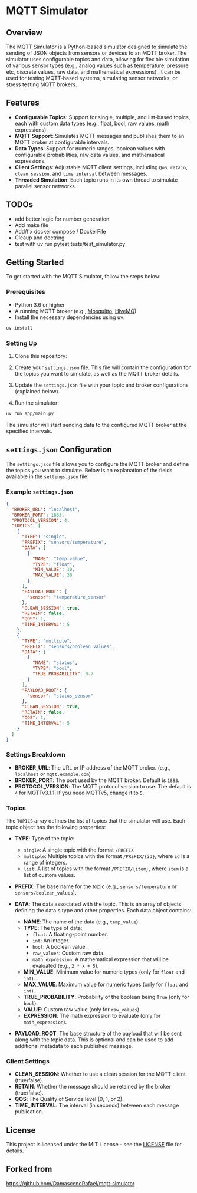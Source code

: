 # MQTT Simulator

## Overview

The MQTT Simulator is a Python-based simulator designed to simulate the sending of JSON objects from sensors or devices to an MQTT broker. The simulator uses configurable topics and data, allowing for flexible simulation of various sensor types (e.g., analog values such as temperature, pressure etc, discrete values, raw data, and mathematical expressions). It can be used for testing MQTT-based systems, simulating sensor networks, or stress testing MQTT brokers.

## Features

- **Configurable Topics**: Support for single, multiple, and list-based topics, each with custom data types (e.g., float, bool, raw values, math expressions).
- **MQTT Support**: Simulates MQTT messages and publishes them to an MQTT broker at configurable intervals.
- **Data Types**: Support for numeric ranges, boolean values with configurable probabilities, raw data values, and mathematical expressions.
- **Client Settings**: Adjustable MQTT client settings, including `QoS`, `retain`, `clean session`, and `time interval` between messages.
- **Threaded Simulation**: Each topic runs in its own thread to simulate parallel sensor networks.

## TODOs
- add better logic for number generation
- Add make file
- Add/fix docker compose / DockerFile
- Cleaup and doctring
- test with uv run pytest tests/test_simulator.py
## Getting Started

To get started with the MQTT Simulator, follow the steps below:

### Prerequisites

- Python 3.6 or higher
- A running MQTT broker (e.g., [Mosquitto](https://mosquitto.org/), [HiveMQ](https://www.hivemq.com/))
- Install the necessary dependencies using uv:

```bash
uv install
```

### Setting Up

1. Clone this repository:

2. Create your `settings.json` file. This file will contain the configuration for the topics you want to simulate, as well as the MQTT broker details.

3. Update the `settings.json` file with your topic and broker configurations (explained below).

4. Run the simulator:

```bash
uv run app/main.py
```

The simulator will start sending data to the configured MQTT broker at the specified intervals.

## `settings.json` Configuration

The `settings.json` file allows you to configure the MQTT broker and define the topics you want to simulate. Below is an explanation of the fields available in the `settings.json` file:

### Example `settings.json`

```json
{
  "BROKER_URL": "localhost",
  "BROKER_PORT": 1883,
  "PROTOCOL_VERSION": 4,
  "TOPICS": [
    {
      "TYPE": "single",
      "PREFIX": "sensors/temperature",
      "DATA": [
        {
          "NAME": "temp_value",
          "TYPE": "float",
          "MIN_VALUE": 10,
          "MAX_VALUE": 30
        }
      ],
      "PAYLOAD_ROOT": {
        "sensor": "temperature_sensor"
      },
      "CLEAN_SESSION": true,
      "RETAIN": false,
      "QOS": 1,
      "TIME_INTERVAL": 5
    },
    {
      "TYPE": "multiple",
      "PREFIX": "sensors/boolean_values",
      "DATA": [
        {
          "NAME": "status",
          "TYPE": "bool",
          "TRUE_PROBABILITY": 0.7
        }
      ],
      "PAYLOAD_ROOT": {
        "sensor": "status_sensor"
      },
      "CLEAN_SESSION": true,
      "RETAIN": false,
      "QOS": 1,
      "TIME_INTERVAL": 5
    }
  ]
}
```

### Settings Breakdown

- **BROKER_URL**: The URL or IP address of the MQTT broker. (e.g., `localhost` or `mqtt.example.com`)
- **BROKER_PORT**: The port used by the MQTT broker. Default is `1883`.
- **PROTOCOL_VERSION**: The MQTT protocol version to use. The default is `4` for MQTTv3.1.1. If you need MQTTv5, change it to `5`.

### Topics

The `TOPICS` array defines the list of topics that the simulator will use. Each topic object has the following properties:

- **TYPE**: Type of the topic:
  - `single`: A single topic with the format `/PREFIX`
  - `multiple`: Multiple topics with the format `/PREFIX/{id}`, where `id` is a range of integers.
  - `list`: A list of topics with the format `/PREFIX/{item}`, where `item` is a list of custom values.

- **PREFIX**: The base name for the topic (e.g., `sensors/temperature` or `sensors/boolean_values`).

- **DATA**: The data associated with the topic. This is an array of objects defining the data's type and other properties. Each data object contains:
  - **NAME**: The name of the data (e.g., `temp_value`).
  - **TYPE**: The type of data:
    - `float`: A floating-point number.
    - `int`: An integer.
    - `bool`: A boolean value.
    - `raw_values`: Custom raw data.
    - `math_expression`: A mathematical expression that will be evaluated (e.g., `2 * x + 5`).
  - **MIN_VALUE**: Minimum value for numeric types (only for `float` and `int`).
  - **MAX_VALUE**: Maximum value for numeric types (only for `float` and `int`).
  - **TRUE_PROBABILITY**: Probability of the boolean being `True` (only for `bool`).
  - **VALUE**: Custom raw value (only for `raw_values`).
  - **EXPRESSION**: The math expression to evaluate (only for `math_expression`).

- **PAYLOAD_ROOT**: The base structure of the payload that will be sent along with the topic data. This is optional and can be used to add additional metadata to each published message.

### Client Settings

- **CLEAN_SESSION**: Whether to use a clean session for the MQTT client (true/false).
- **RETAIN**: Whether the message should be retained by the broker (true/false).
- **QOS**: The Quality of Service level (0, 1, or 2).
- **TIME_INTERVAL**: The interval (in seconds) between each message publication.

## License

This project is licensed under the MIT License - see the [LICENSE](LICENSE) file for details.

## Forked from

https://github.com/DamascenoRafael/mqtt-simulator
